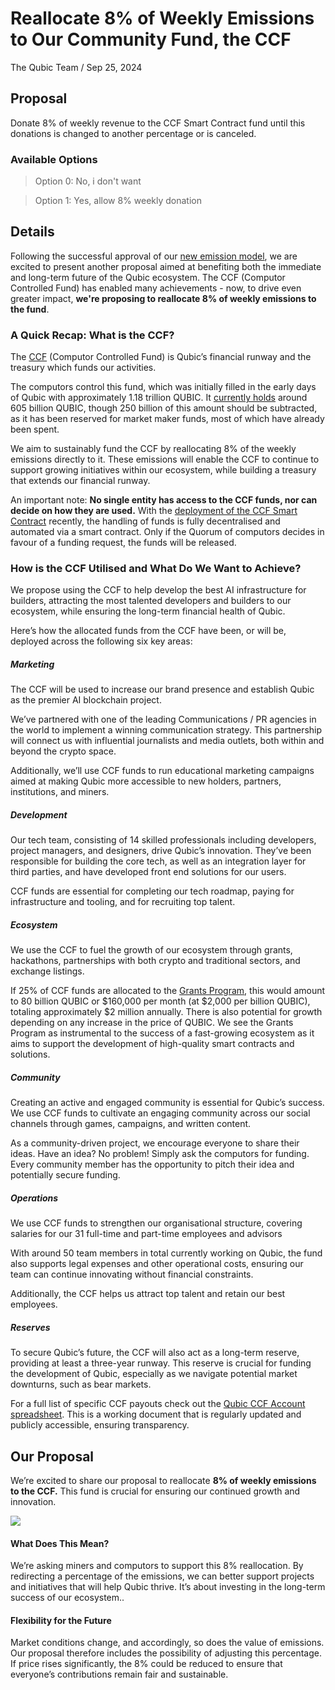 # Reallocate 8% of Weekly Emissions to Our Community Fund, the CCF

The Qubic Team / Sep 25, 2024

## Proposal
Donate 8% of weekly revenue to the CCF Smart Contract fund until this donations is changed to another percentage or is canceled.

### Available Options
> Option 0: No, i don't want

> Option 1: Yes, allow 8% weekly donation

## Details
Following the successful approval of our [new emission model](https://qubic.org/blog-detail/the-new-emission-model-proposal-with-80-supply-cut), we are excited to present another proposal aimed at benefiting both the immediate and long-term future of the Qubic ecosystem. The CCF (Computor Controlled Fund) has enabled many achievements - now, to drive even greater impact, **we're proposing to reallocate 8% of weekly emissions to the fund**.

### **A Quick Recap: What is the CCF?**
The [CCF](https://qubic.org/blog-detail/introducing-ccf-the-funding-element-of-project-x) (Computor Controlled Fund) is Qubic’s financial runway and the treasury which funds our activities.

The computors control this fund, which was initially filled in the early days of Qubic with approximately 1.18 trillion QUBIC. It [currently holds](https://explorer.qubic.org/network/address/VVEVMFGZWMFXNDIZCKHBSMHHJZUCKKDAGLVPGOPGNBTFDFYYNFYQFJGBIWGF) around 605 billion QUBIC, though 250 billion of this amount should be subtracted, as it has been reserved for market maker funds, most of which have already been spent.

We aim to sustainably fund the CCF by reallocating 8% of the weekly emissions directly to it. These emissions will enable the CCF to continue to support growing initiatives within our ecosystem, while building a treasury that extends our financial runway.

An important note: **No single entity has access to the CCF funds, nor can decide on how they are used.** With the [deployment of the CCF Smart Contract](https://github.com/qubic/proposal/blob/2e25df383dc95b937a3e0c56d11925b664770108/SmartContracts/2024-09-09-CCF.md) recently, the handling of funds is fully decentralised and automated via a smart contract. Only if the Quorum of computors decides in favour of a funding request, the funds will be released.

### **How is the CCF Utilised and What Do We Want to Achieve?**
We propose using the CCF to help develop the best AI infrastructure for builders, attracting the most talented developers and builders to our ecosystem, while ensuring the long-term financial health of Qubic.

Here’s how the allocated funds from the CCF have been, or will be, deployed across the following six key areas:

##### **Marketing**
The CCF will be used to increase our brand presence and establish Qubic as the premier AI blockchain project.

We’ve partnered with one of the leading Communications / PR agencies in the world to implement a winning communication strategy. This partnership will connect us with influential journalists and media outlets, both within and beyond the crypto space.

Additionally, we’ll use CCF funds to run educational marketing campaigns aimed at making Qubic more accessible to new holders, partners, institutions, and miners.

##### **Development**
Our tech team, consisting of 14 skilled professionals including developers, project managers, and designers, drive Qubic’s innovation. They’ve been responsible for building the core tech, as well as an integration layer for third parties, and have developed front end solutions for our users.

CCF funds are essential for completing our tech roadmap, paying for infrastructure and tooling, and for recruiting top talent.

##### **Ecosystem**
We use the CCF to fuel the growth of our ecosystem through grants, hackathons, partnerships with both crypto and traditional sectors, and exchange listings.

If 25% of CCF funds are allocated to the [Grants Program](https://qubic.org/blog-detail/introducing-the-qubic-grants-program), this would amount to 80 billion QUBIC or $160,000 per month (at $2,000 per billion QUBIC), totaling approximately $2 million annually. There is also potential for growth depending on any increase in the price of QUBIC. We see the Grants Program as instrumental to the success of a fast-growing ecosystem as it aims to support the development of high-quality smart contracts and solutions.

##### **Community**
Creating an active and engaged community is essential for Qubic’s success. We use CCF funds to cultivate an engaging community across our social channels through games, campaigns, and written content.

As a community-driven project, we encourage everyone to share their ideas. Have an idea? No problem! Simply ask the computors for funding. Every community member has the opportunity to pitch their idea and potentially secure funding.

##### **Operations**
We use CCF funds to strengthen our organisational structure, covering salaries for our 31 full-time and part-time employees and advisors

With around 50 team members in total currently working on Qubic, the fund also supports legal expenses and other operational costs, ensuring our team can continue innovating without financial constraints.

Additionally, the CCF helps us attract top talent and retain our best employees.

##### **Reserves**
To secure Qubic’s future, the CCF will also act as a long-term reserve, providing at least a three-year runway. This reserve is crucial for funding the development of Qubic, especially as we navigate potential market downturns, such as bear markets.

For a full list of specific CCF payouts check out the [Qubic CCF Account spreadsheet](https://docs.google.com/spreadsheets/d/1VI0dF9ypboqphjmraOmwo2h6P8laoiCv5p8FwsT5CEg/edit?gid=0#gid=0). This is a working document that is regularly updated and publicly accessible, ensuring transparency.

## **Our Proposal**
We’re excited to share our proposal to reallocate **8% of weekly emissions to the CCF.** This fund is crucial for ensuring our continued growth and innovation.

![](https://framerusercontent.com/images/IGeVB5y8fdPUbiy4TE7fjOAzhc.png)

#### **What Does This Mean?**
We’re asking miners and computors to support this 8% reallocation. By redirecting a percentage of the emissions, we can better support projects and initiatives that will help Qubic thrive. It’s about investing in the long-term success of our ecosystem..

#### **Flexibility for the Future**
Market conditions change, and accordingly, so does the value of emissions. Our proposal therefore includes the possibility of adjusting this percentage. If price rises significantly, the 8% could be reduced to ensure that everyone’s contributions remain fair and sustainable.
